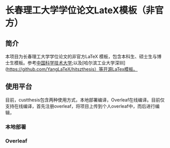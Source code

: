 # 长春理工大学学位论文LateX模板（非官方）
## 简介
本项目为长春理工大学学位论文的非官方LaTeX 模板，包含本科生、硕士生与博士生模板。参考[中国科学技术大学](https://github.com/ustctug/ustcthesis);以及[哈尔滨工业大学深圳](https://github.com/YangLaTeX/hitszthesis）等开源LaTex模板。
## 使用平台
目前，custthesis包含两种使用方式，本地部署编译，Overleaf在线编译。目前仅支持在线编译，首先注册overleaf，将项目上传到个人overleaf中，而后进行编辑，
### 本地部署

### Overleaf
